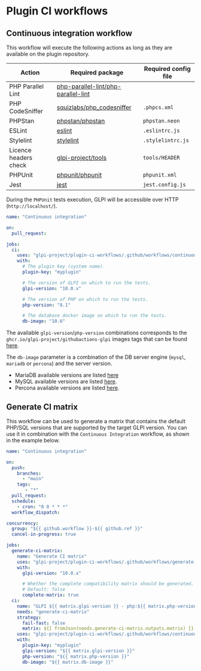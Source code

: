 # Plugin CI workflows

## Continuous integration workflow

This workflow will execute the following actions as long as they are available on the plugin repository.

| Action | Required package | Required config file |
| -------- | -------- | -------- |
| PHP Parallel Lint | [php-parallel-lint/php-parallel-lint](https://packagist.org/packages/php-parallel-lint/php-parallel-lint) | |
| PHP CodeSniffer | [squizlabs/php_codesniffer](https://packagist.org/packages/squizlabs/php_codesniffer) | `.phpcs.xml` |
| PHPStan | [phpstan/phpstan](https://packagist.org/packages/phpstan/phpstan) | `phpstan.neon` |
| ESLint | [eslint](https://www.npmjs.com/package/eslint) | `.eslintrc.js` |
| Stylelint | [stylelint](https://www.npmjs.com/package/stylelint) | `.stylelintrc.js` |
| Licence headers check | [glpi-project/tools](https://packagist.org/packages/glpi-project/tools) | `tools/HEADER` |
| PHPUnit | [phpunit/phpunit](https://packagist.org/packages/phpunit/phpunit) | `phpunit.xml` |
| Jest | [jest](https://www.npmjs.com/package/jest) | `jest.config.js` |

During the `PHPUnit` tests execution, GLPI will be accessible over HTTP (`http://localhost/`).

```yaml
name: "Continuous integration"

on:
  pull_request:

jobs:
  ci:
    uses: "glpi-project/plugin-ci-workflows/.github/workflows/continuous-integration.yml@v1"
    with:
      # The plugin key (system name).
      plugin-key: "myplugin"

      # The version of GLPI on which to run the tests.
      glpi-version: "10.0.x"

      # The version of PHP on which to run the tests.
      php-version: "8.1"

      # The database docker image on which to run the tests.
      db-image: "10.6"
```

The available `glpi-version`/`php-version` combinations corresponds to the `ghcr.io/glpi-project/githubactions-glpi` images tags
that can be found [here](https://github.com/orgs/glpi-project/packages/container/githubactions-glpi/versions?filters%5Bversion_type%5D=tagged).

The `db-image` parameter is a combination of the DB server engine (`mysql`, `mariadb` or `percona`) and the server version.
- MariaDB available versions are listed [here](https://github.com/orgs/glpi-project/packages/container/githubactions-mariadb/versions?filters%5Bversion_type%5D=tagged)
- MySQL available versions are listed [here](https://github.com/orgs/glpi-project/packages/container/githubactions-mysql/versions?filters%5Bversion_type%5D=tagged).
- Percona available versions are listed [here](https://github.com/orgs/glpi-project/packages/container/githubactions-percona/versions?filters%5Bversion_type%5D=tagged).

## Generate CI matrix

This workflow can be used to generate a matrix that contains the default PHP/SQL versions that are supported by the target GLPI version.
You can use it in combination with the `Continuous Integration` workflow, as shown in the example below.

```yaml
name: "Continuous integration"

on:
  push:
    branches:
      - "main"
    tags:
       - "*"
  pull_request:
  schedule:
    - cron: "0 0 * * *"
  workflow_dispatch:

concurrency:
  group: "${{ github.workflow }}-${{ github.ref }}"
  cancel-in-progress: true

jobs:
  generate-ci-matrix:
    name: "Generate CI matrix"
    uses: "glpi-project/plugin-ci-workflows/.github/workflows/generate-ci-matrix.yml@v1"
    with:
      glpi-version: "10.0.x"

      # Whether the complete compatibility matrix should be generated.
      # Default: false
      complete-matrix: true
  ci:
    name: "GLPI ${{ matrix.glpi-version }} - php:${{ matrix.php-version }} - ${{ matrix.db-image }}"
    needs: "generate-ci-matrix"
    strategy:
      fail-fast: false
      matrix: ${{ fromJson(needs.generate-ci-matrix.outputs.matrix) }}
    uses: "glpi-project/plugin-ci-workflows/.github/workflows/continuous-integration.yml@v1"
    with:
      plugin-key: "myplugin"
      glpi-version: "${{ matrix.glpi-version }}"
      php-version: "${{ matrix.php-version }}"
      db-image: "${{ matrix.db-image }}"
```
